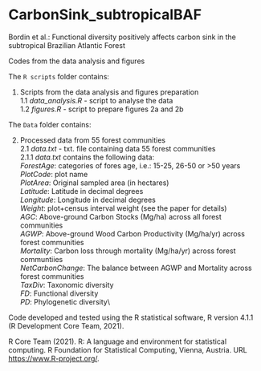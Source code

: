 # CarbonSink_subtropicalBAF

Bordin et al.: Functional diversity positively affects carbon sink in the subtropical Brazilian Atlantic Forest 

Codes from the data analysis and figures


The `R scripts` folder contains:

1. Scripts from the data analysis and figures preparation\
    1.1 *data_analysis.R* - script to analyse the data\
    1.2 *figures.R* - script to prepare figures 2a and 2b
  
The `Data` folder contains:

2. Processed data from 55 forest communities\
    2.1 *data.txt* - txt. file containing data 55 forest communities\
      2.1.1 *data.txt* contains the following data:\
            *ForestAge*: categories of fores age, i.e.: 15-25, 26-50 or >50 years\
            *PlotCode*: plot name\
            *PlotArea*: Original sampled area (in hectares)\
            *Latitude*: Latitude in decimal degrees\
            *Longitude*: Longitude in decimal degrees\
            *Weight*: plot+census interval weight (see the paper for details)\
            *AGC*: Above-ground Carbon Stocks (Mg/ha) across all forest communities\
            *AGWP*: Above-ground Wood Carbon Productivity (Mg/ha/yr) across forest communities\
            *Mortality*: Carbon loss through mortality (Mg/ha/yr) across forest communtiies\
            *NetCarbonChange*: The balance between AGWP and Mortality across forest communities\
            *TaxDiv*: Taxonomic diversity\
            *FD*: Functional diversity\
            *PD*: Phylogenetic diversity\
   

    
    
Code developed and tested using the R statistical software, R version 4.1.1 (R Development Core Team, 2021).

R Core Team (2021). R: A language and environment for statistical computing.
  R Foundation for Statistical Computing, Vienna, Austria. URL
  https://www.R-project.org/.